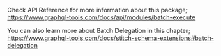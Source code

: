 Check API Reference for more information about this package;
https://www.graphql-tools.com/docs/api/modules/batch-execute

You can also learn more about Batch Delegation in this chapter;
https://www.graphql-tools.com/docs/stitch-schema-extensions#batch-delegation
